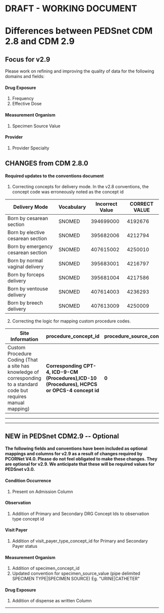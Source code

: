 # DRAFT - WORKING DOCUMENT

# Differences between PEDSnet CDM 2.8 and CDM 2.9

## Focus for v2.9

Please work on refining and improving the quality of data for the following domains and fields:

#### Drug Exposure
1. Frequency
2. Effective Dose

#### Measurement Organism
1. Specimen Source Value

#### Provider
1. Provider Specialty

## CHANGES from CDM 2.8.0

#### Required updates to the conventions document

1. Correcting concepts for delivery mode. In the v2.8 conventions, the concept code was erroneously noted as the concept id

Delivery Mode | Vocabulary| Incorrect Value | CORRECT VALUE
---|---|---|---
Born by cesarean section|SNOMED|394699000|4192676
Born by elective cesarean section|SNOMED|395682006|4212794
Born by emergency cesarean section|SNOMED|407615002|4250010
Born by normal vaginal delivery|SNOMED|395683001|4216797
Born by forceps delivery|SNOMED|395681004|4217586
Born by ventouse delivery|SNOMED|407614003|4236293
Born by breech delivery|SNOMED|407613009|4250009

2. Correcting the logic for mapping custom procedure codes.

Site Information | procedure_concept_id|procedure_source_concept_id|procedure_source_value
  --- | --- | --- | ---
Custom Procedure Coding (That a site has knowledge of corresponding to a standard code but requires manual mapping) |**Corresponding CPT-4, ICD-9-CM (Procedures),ICD-10 (Procedures), HCPCS or OPCS-4 concept id**  | **0** | Procedure Name \| Custom Procedure Code

***

***
## NEW in PEDSnet CDM2.9 -- Optional 

#### The following fields and conventions have been included as optional mappings and columns for v2.9 as a result of changes required by PCORNet V4.0. Please do not feel obligated to make these changes. They are optional for v2.9. We anticipate that these will be required values for PEDSnet v3.0.

#### Condition Occurrence
1. Present on Admission Column

#### Observation
1. Addition of Primary and Secondary DRG Concept Ids to observation type concept id

#### Visit Payer
1. Addition of visit_payer_type_concept_id for Primary and Secondary Payer status

#### Measurement Organism
1. Addition of specimen_concept_id
2. Updated convention for specimen_source_value (pipe delimited SPECIMEN TYPE|SPECIMEN SOURCE) 
Eg. "URINE|CATHETER"

#### Drug Exposure
1. Addition of dispense as written Column
***
